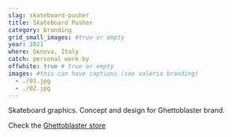 ```yaml
---
slag: skateboard-pusher
title: Skateboard Pusher
category: branding
grid_small_images: #true or empty
year: 2021
where: Genova, Italy
catch: personal work by
offwhite: true # true or empty
images: #this can have captions (see valeria branding)
  - ./01.jpg
  - ./02.jpg
---
```


Skateboard graphics. Concept and design for Ghettoblaster brand.

Check the [Ghettoblaster store](https://ghettoblasterwear/?source=rokma.com)
